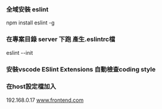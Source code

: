 ### 全域安裝 eslint
npm install eslint -g
### 在專案目錄 server 下跑 產生.eslintrc檔
eslint --init

### 安裝vscode ESlint Extensions 自動檢查coding style

### 在host設定檔加入
192.168.0.17 www.frontend.com


